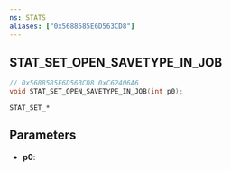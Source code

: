 ```yaml
---
ns: STATS
aliases: ["0x5688585E6D563CD8"]
---
```

## STAT_SET_OPEN_SAVETYPE_IN_JOB

```c
// 0x5688585E6D563CD8 0xC62406A6
void STAT_SET_OPEN_SAVETYPE_IN_JOB(int p0);
```

```
STAT_SET_*
```

## Parameters
* **p0**: 


